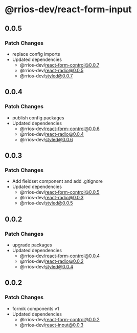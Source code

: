 # @rrios-dev/react-form-input

## 0.0.5

### Patch Changes

- replace config imports
- Updated dependencies
  - @rrios-dev/react-form-control@0.0.7
  - @rrios-dev/react-radio@0.0.5
  - @rrios-dev/styled@0.0.7

## 0.0.4

### Patch Changes

- publish config packages
- Updated dependencies
  - @rrios-dev/react-form-control@0.0.6
  - @rrios-dev/react-radio@0.0.4
  - @rrios-dev/styled@0.0.6

## 0.0.3

### Patch Changes

- Add fieldset component and add .gitignore
- Updated dependencies
  - @rrios-dev/react-form-control@0.0.5
  - @rrios-dev/react-radio@0.0.3
  - @rrios-dev/styled@0.0.5

## 0.0.2

### Patch Changes

- upgrade packages
- Updated dependencies
  - @rrios-dev/react-form-control@0.0.4
  - @rrios-dev/react-radio@0.0.2
  - @rrios-dev/styled@0.0.4

## 0.0.2

### Patch Changes

- formik components v1
- Updated dependencies
  - @rrios-dev/react-form-control@0.0.2
  - @rrios-dev/react-input@0.0.3
